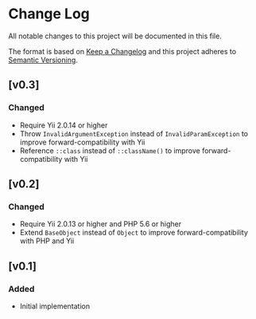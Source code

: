 Change Log
==========

All notable changes to this project will be documented in this file.

The format is based on [Keep a Changelog](https://keepachangelog.com/)
and this project adheres to [Semantic Versioning](https://semver.org).

[v0.3]
------

### Changed
- Require Yii 2.0.14 or higher
- Throw `InvalidArgumentException` instead of `InvalidParamException` to improve
  forward-compatibility with Yii
- Reference `::class` instead of `::className()` to improve
  forward-compatibility with Yii

[v0.2]
------

### Changed
- Require Yii 2.0.13 or higher and PHP 5.6 or higher
- Extend `BaseObject` instead of `Object` to improve forward-compatibility with
  PHP and Yii

[v0.1]
------

### Added
- Initial implementation
